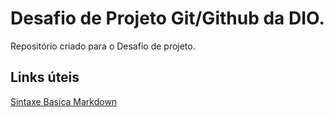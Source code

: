 # Desafio de Projeto Git/Github da DIO.
Repositório criado para o Desafio de projeto.

## Links úteis
[Sintaxe Basica Markdown](https://www.markdownguide.org/basic-syntax/)
